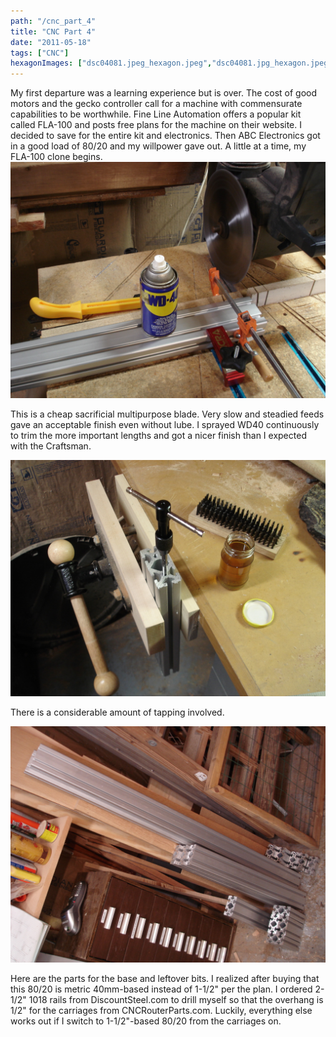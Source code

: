 ```yaml
---
path: "/cnc_part_4"
title: "CNC Part 4"
date: "2011-05-18"
tags: ["CNC"]
hexagonImages: ["dsc04081.jpeg_hexagon.jpeg","dsc04081.jpg_hexagon.jpeg","dsc04080.jpg_hexagon.jpeg","dsc04082.jpg_hexagon.jpeg"]
---
```



My first departure was a learning experience but is over. The cost of good motors and the gecko controller call for a machine with commensurate capabilities to be worthwhile. Fine Line Automation offers a popular kit called FLA-100 and posts free plans for the machine on their website. I decided to save for the entire kit and electronics. Then ABC Electronics got in a good load of 80/20 and my willpower gave out. A little at a time, my FLA-100 clone begins. [![dsc04081](dsc04081.jpg "dsc04081")](dsc04081.jpg)

This is a cheap sacrificial multipurpose blade. Very slow and steadied feeds gave an acceptable finish even without lube. I sprayed WD40 continuously to trim the more important lengths and got a nicer finish than I expected with the Craftsman.

[![dsc04080](dsc04080.jpg "dsc04080")](dsc04080.jpg)

There is a considerable amount of tapping involved.

[![dsc04082](dsc04082.jpg "dsc04082")](dsc04082.jpg)

Here are the parts for the base and leftover bits. I realized after buying that this 80/20 is metric 40mm-based instead of 1-1/2" per the plan. I ordered 2-1/2" 1018 rails from DiscountSteel.com to drill myself so that the overhang is 1/2" for the carriages from CNCRouterParts.com. Luckily, everything else works out if I switch to 1-1/2"-based 80/20 from the carriages on.
